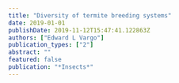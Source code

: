 ```yaml
---
title: "Diversity of termite breeding systems"
date: 2019-01-01
publishDate: 2019-11-12T15:47:41.122863Z
authors: ["Edward L Vargo"]
publication_types: ["2"]
abstract: ""
featured: false
publication: "*Insects*"
---
```


